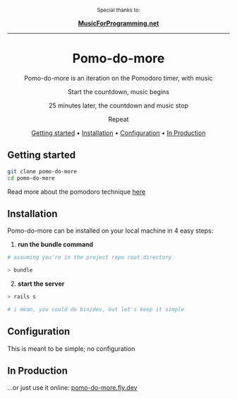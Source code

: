 
<div align="center">

<sup>Special thanks to:</sup>

<a href="https://musicforprogramming.net/latest/">
  <b>
    MusicForProgramming.net
  </b>
</a>

<hr />

# Pomo-do-more


Pomo-do-more is an iteration on the Pomodoro timer, with music

Start the countdown, music begins

25 minutes later, the countdown and music stop

Repeat

[Getting started](#getting-started) •
[Installation](#installation) •
[Configuration](#configuration) •
[In Production](#in-production)

</div>

## Getting started

```bash
git clone pomo-do-more
cd pomo-do-more
```

Read more about the pomodoro technique [here](https://www.google.com/search?client=firefox-b-1-d&q=pomodoro+technique)

## Installation

Pomo-do-more can be installed on your local machine in 4 easy steps:

1. **run the bundle command**

```bash
# assuming you're in the project repo root directory

> bundle
```

2. **start the server**

```bash
> rails s

# i mean, you could do bin/dev, but let's keep it simple
```

## Configuration

This is meant to be simple; no configuration

## In Production

...or just use it online: [pomo-do-more.fly.dev](https://pomo-do-more.fly.dev/)